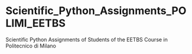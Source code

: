 # Scientific_Python_Assignments_POLIMI_EETBS
Scientific Python Assignments of Students of the EETBS Course in Politecnico di Milano
